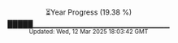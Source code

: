 <p align="center">
⏳Year Progress (19.38 %)<br>
█████▁▁▁▁▁▁▁▁▁▁▁▁▁▁▁▁▁▁▁▁▁▁▁▁▁ <br>
<sub>Updated: Wed, 12 Mar 2025 18:03:42 GMT</sub>
</p>

